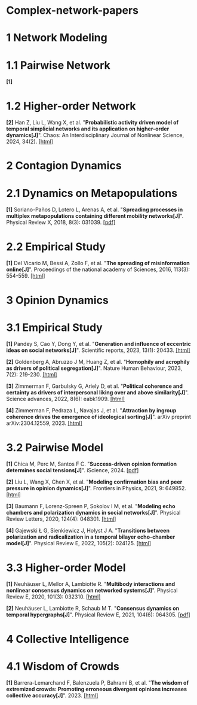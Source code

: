 # Complex-network-papers
# 1 Network Modeling
# 1.1 Pairwise Network
**[1]**
# 1.2 Higher-order Network

**[2]** Han Z, Liu L, Wang X, et al. "**Probabilistic activity driven model of temporal simplicial networks and its application on higher-order dynamics[J]**". Chaos: An Interdisciplinary Journal of Nonlinear Science, 2024, 34(2). [[html]](https://pubs.aip.org/aip/cha/article/34/2/023137/3267337)

# 2 Contagion Dynamics

# 2.1 Dynamics on Metapopulations

**[1]** Soriano-Paños D, Lotero L, Arenas A, et al. "**Spreading processes in multiplex metapopulations containing different mobility networks[J]**". Physical Review X, 2018, 8(3): 031039. [[pdf]](https://journals.aps.org/prx/pdf/10.1103/PhysRevX.8.031039)

# 2.2 Empirical Study

**[1]** Del Vicario M, Bessi A, Zollo F, et al. "**The spreading of misinformation online[J]**". Proceedings of the national academy of Sciences, 2016, 113(3): 554-559. [[html]](https://www.pnas.org/doi/abs/10.1073/pnas.1517441113)

# 3 Opinion Dynamics

# 3.1 Empirical Study

**[1]** Pandey S, Cao Y, Dong Y, et al. "**Generation and influence of eccentric ideas on social networks[J]**". Scientific reports, 2023, 13(1): 20433. [[html]](https://www.nature.com/articles/s41598-023-47823-0)

**[2]** Goldenberg A, Abruzzo J M, Huang Z, et al. "**Homophily and acrophily as drivers of political segregation[J]**". Nature Human Behaviour, 2023, 7(2): 219-230. [[html]](https://www.nature.com/articles/s41562-022-01474-9)

**[3]** Zimmerman F, Garbulsky G, Ariely D, et al. "**Political coherence and certainty as drivers of interpersonal liking over and above similarity[J]**". Science advances, 2022, 8(6): eabk1909. [[html]](https://www.science.org/doi/full/10.1126/sciadv.abk1909)

**[4]** Zimmerman F, Pedraza L, Navajas J, et al. "**Attraction by ingroup coherence drives the emergence of ideological sorting[J]**". arXiv preprint arXiv:2304.12559, 2023. [[html]](https://arxiv.org/abs/2304.12559)

# 3.2 Pairwise Model

**[1]** Chica M, Perc M, Santos F C. "**Success-driven opinion formation determines social tensions[J]**". iScience, 2024. [[pdf]](https://www.cell.com/iscience/pdf/S2589-0042(24)00475-9.pdf)

**[2]** Liu L, Wang X, Chen X, et al. "**Modeling confirmation bias and peer pressure in opinion dynamics[J]**". Frontiers in Physics, 2021, 9: 649852. [[html]](https://www.frontiersin.org/articles/10.3389/fphy.2021.649852/full)

**[3]** Baumann F, Lorenz-Spreen P, Sokolov I M, et al. "**Modeling echo chambers and polarization dynamics in social networks[J]**". Physical Review Letters, 2020, 124(4): 048301. [[html]](https://journals.aps.org/prl/abstract/10.1103/PhysRevLett.124.048301)

**[4]** Gajewski Ł G, Sienkiewicz J, Hołyst J A. "**Transitions between polarization and radicalization in a temporal bilayer echo-chamber model[J]**". Physical Review E, 2022, 105(2): 024125. [[html]](https://journals.aps.org/pre/abstract/10.1103/PhysRevE.105.024125)

# 3.3 Higher-order Model

**[1]** Neuhäuser L, Mellor A, Lambiotte R. "**Multibody interactions and nonlinear consensus dynamics on networked systems[J]**". Physical Review E, 2020, 101(3): 032310. [[html]](https://journals.aps.org/pre/abstract/10.1103/PhysRevE.101.032310)

**[2]** Neuhäuser L, Lambiotte R, Schaub M T. "**Consensus dynamics on temporal hypergraphs[J]**". Physical Review E, 2021, 104(6): 064305. [[pdf]](https://journals.aps.org/pre/pdf/10.1103/PhysRevE.104.064305)

# 4 Collective Intelligence

# 4.1 Wisdom of Crowds

**[1]** Barrera-Lemarchand F, Balenzuela P, Bahrami B, et al. "**The wisdom of extremized crowds: Promoting erroneous divergent opinions increases collective accuracy[J]**". 2023. [[html]](https://osf.io/preprints/psyarxiv/wvfm3)


